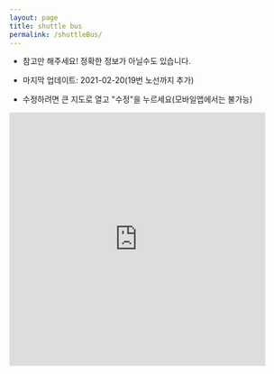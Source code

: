 ```yaml
---
layout: page
title: shuttle bus
permalink: /shuttleBus/
---
```

* 참고만 해주세요! 정확한 정보가 아닐수도 있습니다.

* 마지막 업데이트: 2021-02-20(19번 노선까지 추가)

* 수정하려면 큰 지도로 열고 "수정"을 누르세요(모바일앱에서는 불가능)


<iframe 
    width="90%" 
    height="450" 
    frameborder="0"
    src="https://www.google.com/maps/d/u/0/embed?mid=16XmMZkf2_W6bPFprc6d3Etjq1g8K-ceN">
</iframe>
